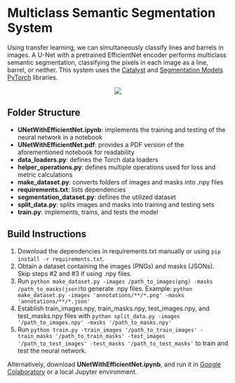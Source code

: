 # Multiclass Semantic Segmentation System

Using transfer learning, we can simultaneously classify lines and barrels in images. A U-Net with a pretrained EfficientNet encoder performs multiclass semantic segmentation, classifying the pixels in each image as a line, barrel, or neither. This system uses the [Catalyst](https://github.com/catalyst-team/catalyst) and [Segmentation Models PyTorch](https://github.com/qubvel/segmentation_models.pytorch) libraries. 

<p align="center">
  <img src="https://github.com/suhacker1/igvc-software/blob/multiclass_segmentation/igvc_perception/src/multiclass_segmentation/model_prediction.png">
</p>

## Folder Structure 
+ **UNetWithEfficientNet.ipynb**: implements the training and testing of the neural network in a notebook
+ **UNetWithEfficientNet.pdf**: provides a PDF version of the aforementioned notebook for readability
+ **data_loaders.py**: defines the Torch data loaders
+ **helper_operations.py**: defines multiple operations used for loss and metric calculations
+ **make_dataset.py**: converts folders of images and masks into .npy files
+ **requirements.txt**: lists dependencies
+ **segmentation_dataset.py**: defines the utilized dataset
+ **split_data.py**: splits images and masks into training and testing sets
+ **train.py**: implements, trains, and tests the model

## Build Instructions 

1. Download the dependencies in requirements.txt manually or using `pip install -r requirements.txt`. 
2. Obtain a dataset containing the images (PNGs) and masks (JSONs). Skip steps #2 and #3 if using .npy files. 
3. Run `python make_dataset.py -images /path_to_images(png) -masks /path_to_masks(json)`to generate .npy files. Example: `python make_dataset.py -images 'annotations/**/*.png' -masks 'annotations/**/*.json'`
4. Establish train_images.npy, train_masks.npy, test_images.npy, and test_masks.npy files with `python split_data.py -images '/path_to_images.npy' -masks '/path_to_masks.npy'` 
5. Run `python train.py -train_images '/path_to_train_images' -train_masks '/path_to_train_masks' -test_images '/path_to_test_images' -test_masks '/path_to_test_masks'` to train and test the neural network.

Alternatively, download **UNetWithEfficientNet.ipynb**, and run it in [Google Colaboratory](https://colab.research.google.com/notebooks/intro.ipynb#recent=true) or a local Jupyter environment. 
